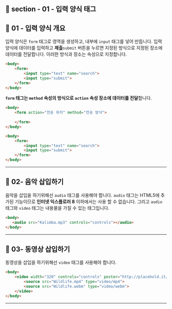 ## 📝 section - 01 - 입력 양식 태그

## 📍 01 - 입력 양식 개요

입력 양식은 `form` 태그로 영역을 생성하고, 내부에 `input` 태그를 넣어 만듭니다. 입력 양식에 데이터를 입력하고 **제출**`submit` 버튼을 누르면 지정된 방식으로 지정된 장소에 데이터를 전달합니다. 이러한 방식과 장소는 속성으로 지정합니다.

```html
<body>
    <form>
        <input type="text" name="search">
        <input type="submit">
    </form>
</body>
```

 **`form` 태그는 `method` 속성의 방식으로 `action` 속성 장소에 데이터를 전달**합니다.

```html
<body>
    <form action="전송 위치" method="전송 방식">
        
    </form>
</body>
```

```html
<body>
    <form>
        <input type="text" name="search">
        <input type="submit">
    </form>
</body>
```

---
## 📍 02- 음악 삽입하기

음악을 삽입을 하기위해선 `audio` 태그를 사용해야 합니다. `audio` 태그는 HTML5에 추가된 기능이므로 **인터넷 익스플로러 8** 이하에서는 사용 할 수 없습니다. 그리고 `audio` 태그와 `video` 태그는 내용물을 가질 수 있는 태그입니다.

```html
<body>
   <audio src="Kalimba.mp3" controls="controls"></audio>
</body>
```

---
## 📍 03- 동영상 삽입하기

동영상을 삽입을 하기위해선 `video` 태그를 사용해야 합니다.

```html
<body>
    <video width="320" controls="controls" poster="http://placehold.it/320x180">
        <source src="Wildlife.mp4" type="video/mp4">
        <source src="Wildlife.webm" type="video/webm">
    </video>
</body>
```

---